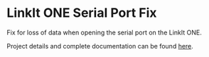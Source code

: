 # LinkIt ONE Serial Port Fix

Fix for loss of data when opening the serial port on the LinkIt ONE.

Project details and complete documentation can be found [here](https://www.instructables.com/LinkIt-ONE-Serial-Port-Fix/).
